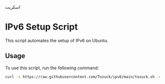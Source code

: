 
اسکریت
# IPv6 Setup Script

This script automates the setup of IPv6 on Ubuntu.

## Usage

To use this script, run the following command:

```bash
curl -s https://raw.githubusercontent.com/Tozuck/ipv6/main/tozuck.sh -o tozuck.sh && bash tozuck.sh
